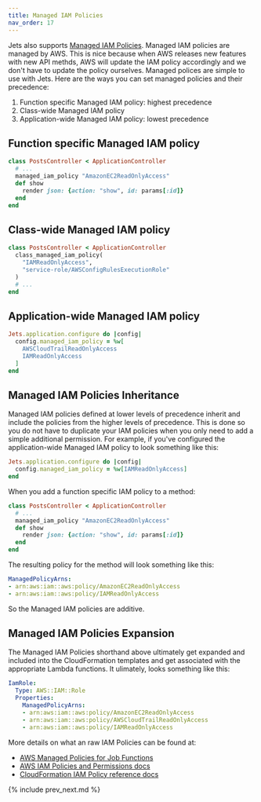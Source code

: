 ```yaml
---
title: Managed IAM Policies
nav_order: 17
---
```


Jets also supports [Managed IAM Policies](https://docs.aws.amazon.com/IAM/latest/UserGuide/access_policies_managed-vs-inline.html). Managed IAM policies are managed by AWS. This is nice because when AWS releases new features with new API methds, AWS will update the IAM policy accordingly and we don't have to update the policy ourselves.  Managed polices are simple to use with Jets. Here are the ways you can set managed policies and their precedence:

1. Function specific Managed IAM policy: highest precedence
2. Class-wide Managed IAM policy
3. Application-wide Managed IAM policy: lowest precedence

## Function specific Managed IAM policy

```ruby
class PostsController < ApplicationController
  # ...
  managed_iam_policy "AmazonEC2ReadOnlyAccess"
  def show
    render json: {action: "show", id: params[:id]}
  end
end
```

## Class-wide Managed IAM policy

```ruby
class PostsController < ApplicationController
  class_managed_iam_policy(
    "IAMReadOnlyAccess",
    "service-role/AWSConfigRulesExecutionRole"
  )
  # ...
end
```

## Application-wide Managed IAM policy

```ruby
Jets.application.configure do |config|
  config.managed_iam_policy = %w[
    AWSCloudTrailReadOnlyAccess
    IAMReadOnlyAccess
  ]
end
```

## Managed IAM Policies Inheritance

Managed IAM policies defined at lower levels of precedence inherit and include the policies from the higher levels of precedence. This is done so you do not have to duplicate your IAM policies when you only need to add a simple additional permission. For example, if you've configured the application-wide Managed IAM policy to look something like this:

```ruby
Jets.application.configure do |config|
  config.managed_iam_policy = %w[IAMReadOnlyAccess]
end
```

When you add a function specific IAM policy to a method:

```ruby
class PostsController < ApplicationController
  # ...
  managed_iam_policy "AmazonEC2ReadOnlyAccess"
  def show
    render json: {action: "show", id: params[:id]}
  end
end
```

The resulting policy for the method will look something like this:

```yaml
ManagedPolicyArns:
- arn:aws:iam::aws:policy/AmazonEC2ReadOnlyAccess
- arn:aws:iam::aws:policy/IAMReadOnlyAccess
```

So the Managed IAM policies are additive.

## Managed IAM Policies Expansion

The Managed IAM Policies shorthand above ultimately get expanded and included into the CloudFormation templates and get associated with the appropriate Lambda functions.  It ulimately, looks something like this:

```yaml
IamRole:
  Type: AWS::IAM::Role
  Properties:
    ManagedPolicyArns:
    - arn:aws:iam::aws:policy/AmazonEC2ReadOnlyAccess
    - arn:aws:iam::aws:policy/AWSCloudTrailReadOnlyAccess
    - arn:aws:iam::aws:policy/IAMReadOnlyAccess
```

More details on what an raw IAM Policies can be found at:

* [AWS Managed Policies for Job Functions](https://docs.aws.amazon.com/IAM/latest/UserGuide/access_policies_job-functions.html)
* [AWS IAM Policies and Permissions docs](https://docs.aws.amazon.com/IAM/latest/UserGuide/access_policies.html#access_policies-json)
* [CloudFormation IAM Policy reference docs](https://docs.aws.amazon.com/AWSCloudFormation/latest/UserGuide/aws-resource-iam-policy.html)

{% include prev_next.md %}